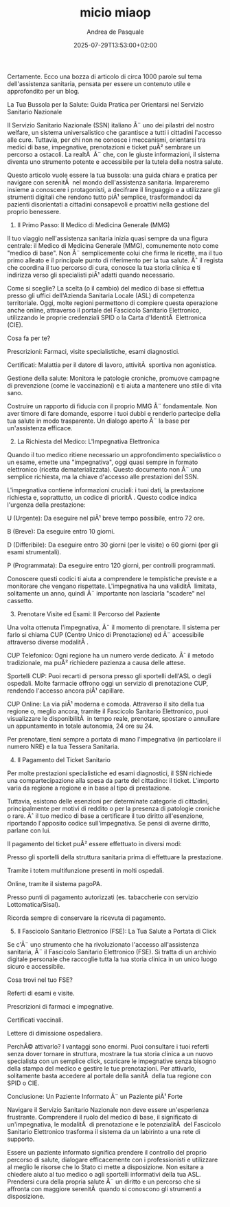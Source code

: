 ﻿---
title: micio miaop
date: 2025-07-29T13:53:00+02:00
categories: ["Tutela Legale"]
cover:
  image: https://cdn.pixabay.com/photo/2024/11/18/10/20/businessman-9205819_1280.png
description: >-
  Certamente, ecco un testo lorem ipsum.


  Lorem ipsum dolor sit amet, consectetur adipiscing elit, sed do eiusmod tempor incididunt ut labore et dolore magna aliqua. Ut enim ad minim veniam, quis nostrud exercitation ullamco laboris nisi ut aliquip ex ea commodo consequat. Duis aute irure dolor in reprehenderit in voluptate velit esse cillum dolore eu fugiat nulla pariatur. Excepteur sint occaecat cupidatat non proident, sunt in culpa qui officia deserunt mollit anim id est laborum.
author: Andrea de Pasquale
---
Certamente. Ecco una bozza di articolo di circa 1000 parole sul tema dell'assistenza sanitaria, pensata per essere un contenuto utile e approfondito per un blog.



La Tua Bussola per la Salute: Guida Pratica per Orientarsi nel Servizio Sanitario Nazionale

Il Servizio Sanitario Nazionale (SSN) italiano Ã¨ uno dei pilastri del nostro welfare, un sistema universalistico che garantisce a tutti i cittadini l'accesso alle cure. Tuttavia, per chi non ne conosce i meccanismi, orientarsi tra medici di base, impegnative, prenotazioni e ticket puÃ² sembrare un percorso a ostacoli. La realtÃ  Ã¨ che, con le giuste informazioni, il sistema diventa uno strumento potente e accessibile per la tutela della nostra salute.



Questo articolo vuole essere la tua bussola: una guida chiara e pratica per navigare con serenitÃ  nel mondo dell'assistenza sanitaria. Impareremo insieme a conoscere i protagonisti, a decifrare il linguaggio e a utilizzare gli strumenti digitali che rendono tutto piÃ¹ semplice, trasformandoci da pazienti disorientati a cittadini consapevoli e proattivi nella gestione del proprio benessere.



1. Il Primo Passo: Il Medico di Medicina Generale (MMG)

Il tuo viaggio nell'assistenza sanitaria inizia quasi sempre da una figura centrale: il Medico di Medicina Generale (MMG), comunemente noto come "medico di base". Non Ã¨ semplicemente colui che firma le ricette, ma il tuo primo alleato e il principale punto di riferimento per la tua salute. Ãˆ il regista che coordina il tuo percorso di cura, conosce la tua storia clinica e ti indirizza verso gli specialisti piÃ¹ adatti quando necessario.



Come si sceglie? La scelta (o il cambio) del medico di base si effettua presso gli uffici dell'Azienda Sanitaria Locale (ASL) di competenza territoriale. Oggi, molte regioni permettono di compiere questa operazione anche online, attraverso il portale del Fascicolo Sanitario Elettronico, utilizzando le proprie credenziali SPID o la Carta d'IdentitÃ  Elettronica (CIE).



Cosa fa per te?



Prescrizioni: Farmaci, visite specialistiche, esami diagnostici.



Certificati: Malattia per il datore di lavoro, attivitÃ  sportiva non agonistica.



Gestione della salute: Monitora le patologie croniche, promuove campagne di prevenzione (come le vaccinazioni) e ti aiuta a mantenere uno stile di vita sano.



Costruire un rapporto di fiducia con il proprio MMG Ã¨ fondamentale. Non aver timore di fare domande, esporre i tuoi dubbi e renderlo partecipe della tua salute in modo trasparente. Un dialogo aperto Ã¨ la base per un'assistenza efficace.



2. La Richiesta del Medico: L'Impegnativa Elettronica

Quando il tuo medico ritiene necessario un approfondimento specialistico o un esame, emette una "impegnativa", oggi quasi sempre in formato elettronico (ricetta dematerializzata). Questo documento non Ã¨ una semplice richiesta, ma la chiave d'accesso alle prestazioni del SSN.



L'impegnativa contiene informazioni cruciali: i tuoi dati, la prestazione richiesta e, soprattutto, un codice di prioritÃ . Questo codice indica l'urgenza della prestazione:



U (Urgente): Da eseguire nel piÃ¹ breve tempo possibile, entro 72 ore.



B (Breve): Da eseguire entro 10 giorni.



D (Differibile): Da eseguire entro 30 giorni (per le visite) o 60 giorni (per gli esami strumentali).



P (Programmata): Da eseguire entro 120 giorni, per controlli programmati.



Conoscere questi codici ti aiuta a comprendere le tempistiche previste e a monitorare che vengano rispettate. L'impegnativa ha una validitÃ  limitata, solitamente un anno, quindi Ã¨ importante non lasciarla "scadere" nel cassetto.



3. Prenotare Visite ed Esami: Il Percorso del Paziente

Una volta ottenuta l'impegnativa, Ã¨ il momento di prenotare. Il sistema per farlo si chiama CUP (Centro Unico di Prenotazione) ed Ã¨ accessibile attraverso diverse modalitÃ .



CUP Telefonico: Ogni regione ha un numero verde dedicato. Ãˆ il metodo tradizionale, ma puÃ² richiedere pazienza a causa delle attese.



Sportelli CUP: Puoi recarti di persona presso gli sportelli dell'ASL o degli ospedali. Molte farmacie offrono oggi un servizio di prenotazione CUP, rendendo l'accesso ancora piÃ¹ capillare.



CUP Online: La via piÃ¹ moderna e comoda. Attraverso il sito della tua regione o, meglio ancora, tramite il Fascicolo Sanitario Elettronico, puoi visualizzare le disponibilitÃ  in tempo reale, prenotare, spostare o annullare un appuntamento in totale autonomia, 24 ore su 24.



Per prenotare, tieni sempre a portata di mano l'impegnativa (in particolare il numero NRE) e la tua Tessera Sanitaria.



4. Il Pagamento del Ticket Sanitario

Per molte prestazioni specialistiche ed esami diagnostici, il SSN richiede una compartecipazione alla spesa da parte del cittadino: il ticket. L'importo varia da regione a regione e in base al tipo di prestazione.



Tuttavia, esistono delle esenzioni per determinate categorie di cittadini, principalmente per motivi di reddito o per la presenza di patologie croniche o rare. Ãˆ il tuo medico di base a certificare il tuo diritto all'esenzione, riportando l'apposito codice sull'impegnativa. Se pensi di averne diritto, parlane con lui.



Il pagamento del ticket puÃ² essere effettuato in diversi modi:



Presso gli sportelli della struttura sanitaria prima di effettuare la prestazione.



Tramite i totem multifunzione presenti in molti ospedali.



Online, tramite il sistema pagoPA.



Presso punti di pagamento autorizzati (es. tabaccherie con servizio Lottomatica/Sisal).



Ricorda sempre di conservare la ricevuta di pagamento.



5. Il Fascicolo Sanitario Elettronico (FSE): La Tua Salute a Portata di Click

Se c'Ã¨ uno strumento che ha rivoluzionato l'accesso all'assistenza sanitaria, Ã¨ il Fascicolo Sanitario Elettronico (FSE). Si tratta di un archivio digitale personale che raccoglie tutta la tua storia clinica in un unico luogo sicuro e accessibile.



Cosa trovi nel tuo FSE?



Referti di esami e visite.



Prescrizioni di farmaci e impegnative.



Certificati vaccinali.



Lettere di dimissione ospedaliera.



PerchÃ© attivarlo? I vantaggi sono enormi. Puoi consultare i tuoi referti senza dover tornare in struttura, mostrare la tua storia clinica a un nuovo specialista con un semplice click, scaricare le impegnative senza bisogno della stampa del medico e gestire le tue prenotazioni. Per attivarlo, solitamente basta accedere al portale della sanitÃ  della tua regione con SPID o CIE.



Conclusione: Un Paziente Informato Ã¨ un Paziente piÃ¹ Forte

Navigare il Servizio Sanitario Nazionale non deve essere un'esperienza frustrante. Comprendere il ruolo del medico di base, il significato di un'impegnativa, le modalitÃ  di prenotazione e le potenzialitÃ  del Fascicolo Sanitario Elettronico trasforma il sistema da un labirinto a una rete di supporto.



Essere un paziente informato significa prendere il controllo del proprio percorso di salute, dialogare efficacemente con i professionisti e utilizzare al meglio le risorse che lo Stato ci mette a disposizione. Non esitare a chiedere aiuto al tuo medico o agli sportelli informativi della tua ASL. Prendersi cura della propria salute Ã¨ un diritto e un percorso che si affronta con maggiore serenitÃ  quando si conoscono gli strumenti a disposizione.

